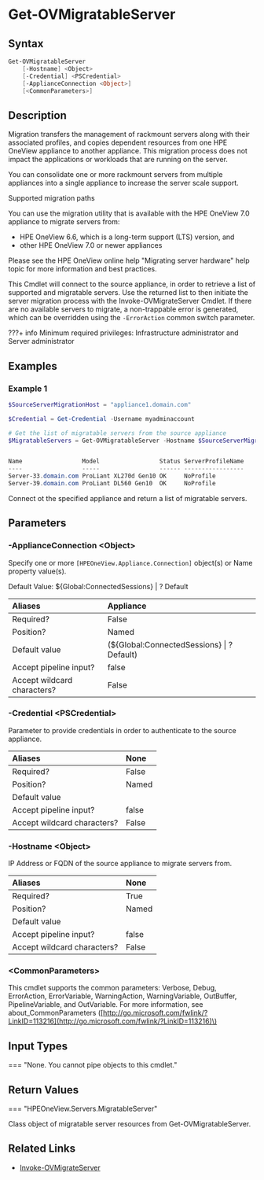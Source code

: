 ﻿---
description: Establish connection to source appliance and retrieve a list of servers that are available to migrate.
---

# Get-OVMigratableServer

## Syntax

```powershell
Get-OVMigratableServer
    [-Hostname] <Object>
    [-Credential] <PSCredential>
    [-ApplianceConnection <Object>]
    [<CommonParameters>]
```

## Description

Migration transfers the management of rackmount servers along with their associated profiles, and copies dependent resources from one HPE OneView appliance to another appliance. This migration process does not impact the applications or workloads that are running on the server.

You can consolidate one or more rackmount servers from multiple appliances into a single appliance to increase the server scale support.

Supported migration paths

You can use the migration utility that is available with the HPE OneView 7.0 appliance to migrate servers from:

* HPE OneView 6.6, which is a long-term support (LTS) version, and
* other HPE OneView 7.0 or newer appliances

Please see the HPE OneView online help "Migrating server hardware" help topic for more information and best practices.

This Cmdlet will connect to the source appliance, in order to retrieve a list of supported and migratable servers.  Use the returned list to then initiate the server migration process with the Invoke-OVMigrateServer Cmdlet.  If there are no available servers to migrate, a non-trappable error is generated, which can be overridden using the `-ErrorAction` common switch parameter.

???+ info
    Minimum required privileges: Infrastructure administrator and Server administrator
    

## Examples

###  Example 1 

```powershell
$SourceServerMigrationHost = "appliance1.domain.com"

$Credential = Get-Credential -Username myadminaccount

# Get the list of migratable servers from the source appliance
$MigratableServers = Get-OVMigratableServer -Hostname $SourceServerMigrationHost -Credential $Credential


Name                 Model                 Status ServerProfileName
----                 -----                 ------ -----------------
Server-33.domain.com ProLiant XL270d Gen10 OK     NoProfile
Server-39.domain.com ProLiant DL560 Gen10  OK     NoProfile
```

Connect ot the specified appliance and return a list of migratable servers.

## Parameters

### -ApplianceConnection &lt;Object&gt;

Specify one or more `[HPEOneView.Appliance.Connection]` object(s) or Name property value(s).

Default Value: ${Global:ConnectedSessions} | ? Default

| Aliases | Appliance |
| :--- | :--- |
| Required? | False |
| Position? | Named |
| Default value | (${Global:ConnectedSessions} &vert; ? Default) |
| Accept pipeline input? | false |
| Accept wildcard characters? | False |

### -Credential &lt;PSCredential&gt;

Parameter to provide credentials in order to authenticate to the source appliance.

| Aliases | None |
| :--- | :--- |
| Required? | False |
| Position? | Named |
| Default value |  |
| Accept pipeline input? | false |
| Accept wildcard characters? | False |

### -Hostname &lt;Object&gt;

IP Address or FQDN of the source appliance to migrate servers from.

| Aliases | None |
| :--- | :--- |
| Required? | True |
| Position? | Named |
| Default value |  |
| Accept pipeline input? | false |
| Accept wildcard characters? | False |

### &lt;CommonParameters&gt;

This cmdlet supports the common parameters: Verbose, Debug, ErrorAction, ErrorVariable, WarningAction, WarningVariable, OutBuffer, PipelineVariable, and OutVariable. For more information, see about\_CommonParameters \([http://go.microsoft.com/fwlink/?LinkID=113216](http://go.microsoft.com/fwlink/?LinkID=113216)\)

## Input Types

=== "None.  You cannot pipe objects to this cmdlet."
 

 

## Return Values

=== "HPEOneView.Servers.MigratableServer"
 
Class object of migratable server resources from Get-OVMigratableServer.
 

## Related Links

* [Invoke-OVMigrateServer](invoke-ovmigrateserver.md)
